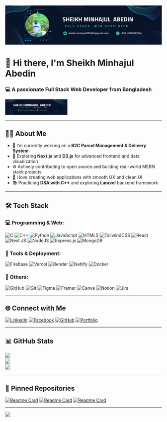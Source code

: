 <!-- Banner -->
<p align="center">
  <img src="https://github.com/abedinalways/abedinalways/blob/main/banner.png" alt="banner" />
</p>

# 👋 Hi there, I'm Sheikh Minhajul Abedin

### 💻 A passionate Full Stack Web Developer from Bangladesh

<img src="https://github.com/abedinalways/abedinalways/blob/main/Minhaj.png" width="200" />

---

## 🧑‍💼 About Me

- 🔭 I’m currently working on a **B2C Parcel Management & Delivery System**
- 🌱 Exploring **Next.js** and **D3.js** for advanced frontend and data visualization
- ⚙️ Actively contributing to open source and building real-world MERN stack projects
- 🚀 I love creating web applications with smooth UX and clean UI
- 📚 Practicing **DSA with C++** and exploring **Laravel** backend framework

---

## 🛠️ Tech Stack

### 💻 Programming & Web:
![C](https://img.shields.io/badge/c-%2300599C.svg?style=for-the-badge&logo=c&logoColor=white)
![C++](https://img.shields.io/badge/c++-%2300599C.svg?style=for-the-badge&logo=c%2B%2B&logoColor=white)
![Python](https://img.shields.io/badge/python-3670A0?style=for-the-badge&logo=python&logoColor=ffdd54)
![JavaScript](https://img.shields.io/badge/javascript-%23323330.svg?style=for-the-badge&logo=javascript&logoColor=%23F7DF1E)
![HTML5](https://img.shields.io/badge/html5-%23E34F26.svg?style=for-the-badge&logo=html5&logoColor=white)
![TailwindCSS](https://img.shields.io/badge/tailwindcss-%2338B2AC.svg?style=for-the-badge&logo=tailwind-css&logoColor=white)
![React](https://img.shields.io/badge/react-%2320232a.svg?style=for-the-badge&logo=react&logoColor=%2361DAFB)
![Next JS](https://img.shields.io/badge/Next-black?style=for-the-badge&logo=next.js&logoColor=white)
![NodeJS](https://img.shields.io/badge/node.js-6DA55F?style=for-the-badge&logo=node.js&logoColor=white)
![Express.js](https://img.shields.io/badge/express.js-%23404d59.svg?style=for-the-badge&logo=express&logoColor=%2361DAFB)
![MongoDB](https://img.shields.io/badge/MongoDB-%234ea94b.svg?style=for-the-badge&logo=mongodb&logoColor=white)

### 🔧 Tools & Deployment:
![Firebase](https://img.shields.io/badge/firebase-%23039BE5.svg?style=for-the-badge&logo=firebase)
![Vercel](https://img.shields.io/badge/vercel-%23000000.svg?style=for-the-badge&logo=vercel&logoColor=white)
![Render](https://img.shields.io/badge/Render-%46E3B7.svg?style=for-the-badge&logo=render&logoColor=white)
![Netlify](https://img.shields.io/badge/netlify-%23000000.svg?style=for-the-badge&logo=netlify&logoColor=#00C7B7)
![Docker](https://img.shields.io/badge/docker-%230db7ed.svg?style=for-the-badge&logo=docker&logoColor=white)

### 🧰 Others:
![GitHub](https://img.shields.io/badge/github-%23121011.svg?style=for-the-badge&logo=github&logoColor=white)
![Git](https://img.shields.io/badge/git-%23F05033.svg?style=for-the-badge&logo=git&logoColor=white)
![Figma](https://img.shields.io/badge/figma-%23F24E1E.svg?style=for-the-badge&logo=figma&logoColor=white)
![Framer](https://img.shields.io/badge/Framer-black?style=for-the-badge&logo=framer&logoColor=blue)
![Canva](https://img.shields.io/badge/Canva-%2300C4CC.svg?style=for-the-badge&logo=Canva&logoColor=white)
![Notion](https://img.shields.io/badge/Notion-%23000000.svg?style=for-the-badge&logo=notion&logoColor=white)
![Jira](https://img.shields.io/badge/jira-%230A0FFF.svg?style=for-the-badge&logo=jira&logoColor=white)

---

## 🌐 Connect with Me

[![LinkedIn](https://img.shields.io/badge/LinkedIn-%230077B5.svg?style=for-the-badge&logo=linkedin&logoColor=white)](https://linkedin.com/in/abedinalways)
[![Facebook](https://img.shields.io/badge/Facebook-%231877F2.svg?style=for-the-badge&logo=facebook&logoColor=white)](https://facebook.com/abedinalways)
[![GitHub](https://img.shields.io/badge/GitHub-%23121011.svg?style=for-the-badge&logo=github&logoColor=white)](https://github.com/abedinalways)
[![Portfolio](https://img.shields.io/badge/Portfolio-%23FF5722.svg?style=for-the-badge&logo=firefox&logoColor=white)](https://your-portfolio-link.com) <!-- Replace this -->

---

## 📊 GitHub Stats

![](https://github-readme-stats.vercel.app/api?username=abedinalways&theme=dark&hide_border=false)<br/>
![](https://nirzak-streak-stats.vercel.app/?user=abedinalways&theme=dark&hide_border=false)<br/>
![](https://github-readme-stats.vercel.app/api/top-langs/?username=abedinalways&theme=dark&layout=compact)

---

## 📌 Pinned Repositories

[![Readme Card](https://github-readme-stats.vercel.app/api/pin/?username=abedinalways&repo=project-1&theme=dark)](https://github.com/abedinalways/project-1)
[![Readme Card](https://github-readme-stats.vercel.app/api/pin/?username=abedinalways&repo=project-2&theme=dark)](https://github.com/abedinalways/project-2)
[![Readme Card](https://github-readme-stats.vercel.app/api/pin/?username=abedinalways&repo=project-3&theme=dark)](https://github.com/abedinalways/project-3)

<!-- Replace project-1,2,3 with actual repo names -->

---

[![](https://visitcount.itsvg.in/api?id=abedinalways&icon=0&color=0)](https://visitcount.itsvg.in)



